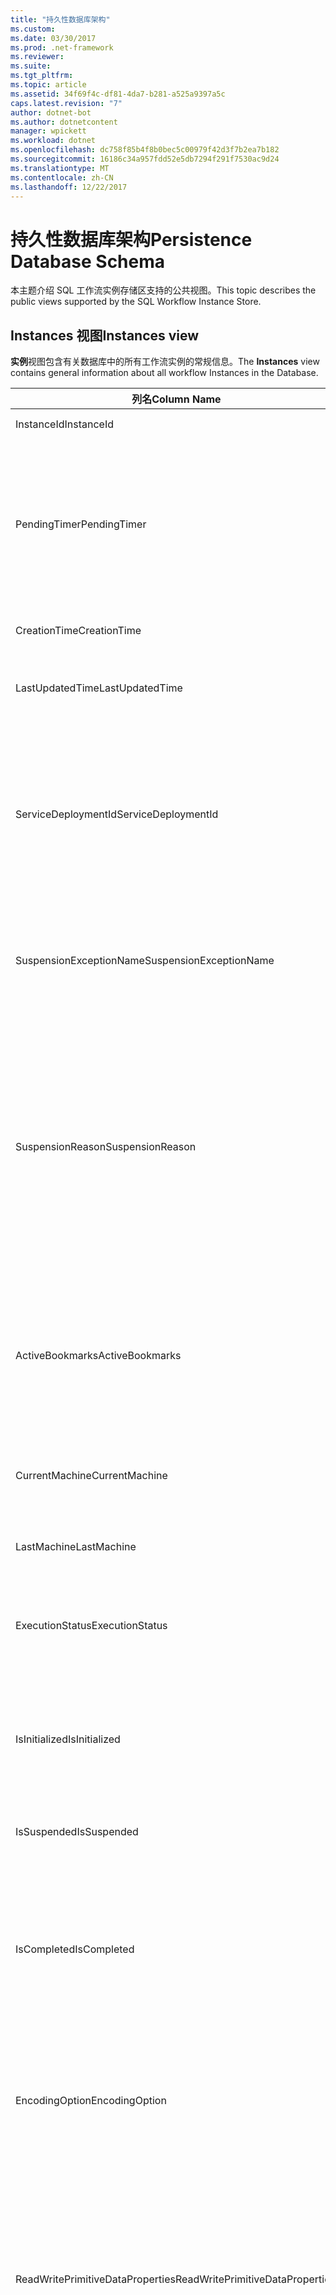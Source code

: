 ```yaml
---
title: "持久性数据库架构"
ms.custom: 
ms.date: 03/30/2017
ms.prod: .net-framework
ms.reviewer: 
ms.suite: 
ms.tgt_pltfrm: 
ms.topic: article
ms.assetid: 34f69f4c-df81-4da7-b281-a525a9397a5c
caps.latest.revision: "7"
author: dotnet-bot
ms.author: dotnetcontent
manager: wpickett
ms.workload: dotnet
ms.openlocfilehash: dc758f85b4f8b0bec5c00979f42d3f7b2ea7b182
ms.sourcegitcommit: 16186c34a957fdd52e5db7294f291f7530ac9d24
ms.translationtype: MT
ms.contentlocale: zh-CN
ms.lasthandoff: 12/22/2017
---
```

# <a name="persistence-database-schema"></a><span data-ttu-id="1beda-102">持久性数据库架构</span><span class="sxs-lookup"><span data-stu-id="1beda-102">Persistence Database Schema</span></span>
<span data-ttu-id="1beda-103">本主题介绍 SQL 工作流实例存储区支持的公共视图。</span><span class="sxs-lookup"><span data-stu-id="1beda-103">This topic describes the public views supported by the SQL Workflow Instance Store.</span></span>  
  
## <a name="instances-view"></a><span data-ttu-id="1beda-104">Instances 视图</span><span class="sxs-lookup"><span data-stu-id="1beda-104">Instances view</span></span>  
 <span data-ttu-id="1beda-105">**实例**视图包含有关数据库中的所有工作流实例的常规信息。</span><span class="sxs-lookup"><span data-stu-id="1beda-105">The **Instances** view contains general information about all workflow Instances in the Database.</span></span>  
  
|<span data-ttu-id="1beda-106">列名</span><span class="sxs-lookup"><span data-stu-id="1beda-106">Column Name</span></span>|<span data-ttu-id="1beda-107">列名称</span><span class="sxs-lookup"><span data-stu-id="1beda-107">Column Type</span></span>|<span data-ttu-id="1beda-108">描述</span><span class="sxs-lookup"><span data-stu-id="1beda-108">Description</span></span>|  
|-----------------|-----------------|-----------------|  
|<span data-ttu-id="1beda-109">InstanceId</span><span class="sxs-lookup"><span data-stu-id="1beda-109">InstanceId</span></span>|<span data-ttu-id="1beda-110">UniqueIdentifier</span><span class="sxs-lookup"><span data-stu-id="1beda-110">UniqueIdentifier</span></span>|<span data-ttu-id="1beda-111">工作流实例的 ID。</span><span class="sxs-lookup"><span data-stu-id="1beda-111">The ID of a workflow instance.</span></span>|  
|<span data-ttu-id="1beda-112">PendingTimer</span><span class="sxs-lookup"><span data-stu-id="1beda-112">PendingTimer</span></span>|<span data-ttu-id="1beda-113">DateTime</span><span class="sxs-lookup"><span data-stu-id="1beda-113">DateTime</span></span>|<span data-ttu-id="1beda-114">指示工作流在延迟活动上发生阻塞，并将在计时器过期后恢复。</span><span class="sxs-lookup"><span data-stu-id="1beda-114">Indicates that the workflow is blocked on a Delay activity and will be resumed after the timer expires.</span></span> <span data-ttu-id="1beda-115">如果在等待计时器过期时工作流没有发生阻塞，则此值可以为 null。</span><span class="sxs-lookup"><span data-stu-id="1beda-115">This value can be null if the workflow is not blocked waiting on a timer to expire.</span></span>|  
|<span data-ttu-id="1beda-116">CreationTime</span><span class="sxs-lookup"><span data-stu-id="1beda-116">CreationTime</span></span>|<span data-ttu-id="1beda-117">DateTime</span><span class="sxs-lookup"><span data-stu-id="1beda-117">DateTime</span></span>|<span data-ttu-id="1beda-118">指示创建工作流的时间。</span><span class="sxs-lookup"><span data-stu-id="1beda-118">Indicates when the workflow was created.</span></span>|  
|<span data-ttu-id="1beda-119">LastUpdatedTime</span><span class="sxs-lookup"><span data-stu-id="1beda-119">LastUpdatedTime</span></span>|<span data-ttu-id="1beda-120">DateTime</span><span class="sxs-lookup"><span data-stu-id="1beda-120">DateTime</span></span>|<span data-ttu-id="1beda-121">指示将工作流持久化到数据库的最后时间。</span><span class="sxs-lookup"><span data-stu-id="1beda-121">Indicates the last time that the workflow was persisted to the database.</span></span>|  
|<span data-ttu-id="1beda-122">ServiceDeploymentId</span><span class="sxs-lookup"><span data-stu-id="1beda-122">ServiceDeploymentId</span></span>|<span data-ttu-id="1beda-123">BigInt</span><span class="sxs-lookup"><span data-stu-id="1beda-123">BigInt</span></span>|<span data-ttu-id="1beda-124">用作 [ServiceDeployments] 视图的外键。</span><span class="sxs-lookup"><span data-stu-id="1beda-124">Acts as a foreign key to the [ServiceDeployments] view.</span></span> <span data-ttu-id="1beda-125">如果当前工作流实例为 Web 承载的服务的实例，则此列具有一个值，否则将其设置为 NULL。</span><span class="sxs-lookup"><span data-stu-id="1beda-125">If the current workflow instance is an instance of a web-hosted service, then this column has a value, otherwise it is set to NULL.</span></span>|  
|<span data-ttu-id="1beda-126">SuspensionExceptionName</span><span class="sxs-lookup"><span data-stu-id="1beda-126">SuspensionExceptionName</span></span>|<span data-ttu-id="1beda-127">Nvarchar(450)</span><span class="sxs-lookup"><span data-stu-id="1beda-127">Nvarchar(450)</span></span>|<span data-ttu-id="1beda-128">指示造成工作流挂起的异常的类型（如 InvalidOperationException）。</span><span class="sxs-lookup"><span data-stu-id="1beda-128">Indicates the type of exception (e.g. InvalidOperationException) that caused the workflow to suspend.</span></span>|  
|<span data-ttu-id="1beda-129">SuspensionReason</span><span class="sxs-lookup"><span data-stu-id="1beda-129">SuspensionReason</span></span>|<span data-ttu-id="1beda-130">Nvarchar(max)</span><span class="sxs-lookup"><span data-stu-id="1beda-130">Nvarchar(max)</span></span>|<span data-ttu-id="1beda-131">指示将工作流实例挂起的原因。</span><span class="sxs-lookup"><span data-stu-id="1beda-131">Indicates why the Workflow Instance was suspended.</span></span> <span data-ttu-id="1beda-132">如果某个异常造成实例挂起，则此列包含与该异常关联的消息。</span><span class="sxs-lookup"><span data-stu-id="1beda-132">If an exception caused the instance to suspend, then this column contains the message associated with the exception.</span></span><br /><br /> <span data-ttu-id="1beda-133">如果该实例是手动挂起，则此列包含用户指定的挂起该实例的原因。</span><span class="sxs-lookup"><span data-stu-id="1beda-133">If the instance was manually suspended, then this column contains the user-specified reason for suspending the instance.</span></span>|  
|<span data-ttu-id="1beda-134">ActiveBookmarks</span><span class="sxs-lookup"><span data-stu-id="1beda-134">ActiveBookmarks</span></span>|<span data-ttu-id="1beda-135">Nvarchar(max)</span><span class="sxs-lookup"><span data-stu-id="1beda-135">Nvarchar(max)</span></span>|<span data-ttu-id="1beda-136">如果工作流实例处于空闲状态，则此属性指示该实例是在哪个书签上发生阻塞的。</span><span class="sxs-lookup"><span data-stu-id="1beda-136">If the workflow Instance is Idle, this property indicates what bookmarks the instance is blocked on.</span></span> <span data-ttu-id="1beda-137">如果该实例没有处于空闲状态，则此列为 NULL。</span><span class="sxs-lookup"><span data-stu-id="1beda-137">If the Instance is not idle, then this column is NULL.</span></span>|  
|<span data-ttu-id="1beda-138">CurrentMachine</span><span class="sxs-lookup"><span data-stu-id="1beda-138">CurrentMachine</span></span>|<span data-ttu-id="1beda-139">Nvarchar(128)</span><span class="sxs-lookup"><span data-stu-id="1beda-139">Nvarchar(128)</span></span>|<span data-ttu-id="1beda-140">指示当前已将工作流实例加载到内存中的计算机的名称。</span><span class="sxs-lookup"><span data-stu-id="1beda-140">Indicates the name of the computer currently has the workflow Instance loaded in memory.</span></span>|  
|<span data-ttu-id="1beda-141">LastMachine</span><span class="sxs-lookup"><span data-stu-id="1beda-141">LastMachine</span></span>|<span data-ttu-id="1beda-142">Nvarchar(450)</span><span class="sxs-lookup"><span data-stu-id="1beda-142">Nvarchar(450)</span></span>|<span data-ttu-id="1beda-143">指示最后加载工作流实例的计算机。</span><span class="sxs-lookup"><span data-stu-id="1beda-143">Indicates the last computer that loaded the workflow instance.</span></span>|  
|<span data-ttu-id="1beda-144">ExecutionStatus</span><span class="sxs-lookup"><span data-stu-id="1beda-144">ExecutionStatus</span></span>|<span data-ttu-id="1beda-145">Nvarchar(450)</span><span class="sxs-lookup"><span data-stu-id="1beda-145">Nvarchar(450)</span></span>|<span data-ttu-id="1beda-146">指示工作流的当前执行状态。</span><span class="sxs-lookup"><span data-stu-id="1beda-146">Indicates the current execution state of the Workflow.</span></span> <span data-ttu-id="1beda-147">可能的状态包括**执行**，**空闲**，**已关闭**。</span><span class="sxs-lookup"><span data-stu-id="1beda-147">Possible states include **Executing**, **Idle**, **Closed**.</span></span>|  
|<span data-ttu-id="1beda-148">IsInitialized</span><span class="sxs-lookup"><span data-stu-id="1beda-148">IsInitialized</span></span>|<span data-ttu-id="1beda-149">位</span><span class="sxs-lookup"><span data-stu-id="1beda-149">Bit</span></span>|<span data-ttu-id="1beda-150">指示工作流实例是否已初始化。</span><span class="sxs-lookup"><span data-stu-id="1beda-150">Indicates whether the workflow instance has been initialized.</span></span> <span data-ttu-id="1beda-151">已初始化的工作流实例是至少已持久化一次的工作流实例。</span><span class="sxs-lookup"><span data-stu-id="1beda-151">An initialized workflow instance is a workflow instance that has been persisted at least once.</span></span>|  
|<span data-ttu-id="1beda-152">IsSuspended</span><span class="sxs-lookup"><span data-stu-id="1beda-152">IsSuspended</span></span>|<span data-ttu-id="1beda-153">位</span><span class="sxs-lookup"><span data-stu-id="1beda-153">Bit</span></span>|<span data-ttu-id="1beda-154">指示工作流实例是否已挂起。</span><span class="sxs-lookup"><span data-stu-id="1beda-154">Indicates whether the workflow instance has been suspended.</span></span>|  
|<span data-ttu-id="1beda-155">IsCompleted</span><span class="sxs-lookup"><span data-stu-id="1beda-155">IsCompleted</span></span>|<span data-ttu-id="1beda-156">位</span><span class="sxs-lookup"><span data-stu-id="1beda-156">Bit</span></span>|<span data-ttu-id="1beda-157">指示工作流实例是否已执行完毕。</span><span class="sxs-lookup"><span data-stu-id="1beda-157">Indicates whether the Workflow Instance has finished executing.</span></span> <span data-ttu-id="1beda-158">**注意：** Iif **InstanceCompletionAction**属性设置为**DeleteAll**，从视图完成后删除的实例。</span><span class="sxs-lookup"><span data-stu-id="1beda-158">**Note:**  Iif the **InstanceCompletionAction** property is set to **DeleteAll**, the instances are removed from the view upon completion.</span></span>|  
|<span data-ttu-id="1beda-159">EncodingOption</span><span class="sxs-lookup"><span data-stu-id="1beda-159">EncodingOption</span></span>|<span data-ttu-id="1beda-160">TinyInt</span><span class="sxs-lookup"><span data-stu-id="1beda-160">TinyInt</span></span>|<span data-ttu-id="1beda-161">描述用于序列化数据属性的编码。</span><span class="sxs-lookup"><span data-stu-id="1beda-161">Describes the encoding used to serialize the data properties.</span></span><br /><br /> <span data-ttu-id="1beda-162">-0 – 无编码</span><span class="sxs-lookup"><span data-stu-id="1beda-162">-   0 – No encoding</span></span><br /><span data-ttu-id="1beda-163">-1 – GzipStream</span><span class="sxs-lookup"><span data-stu-id="1beda-163">-   1 – GzipStream</span></span>|  
|<span data-ttu-id="1beda-164">ReadWritePrimitiveDataProperties</span><span class="sxs-lookup"><span data-stu-id="1beda-164">ReadWritePrimitiveDataProperties</span></span>|<span data-ttu-id="1beda-165">Varbinary(max)</span><span class="sxs-lookup"><span data-stu-id="1beda-165">Varbinary(max)</span></span>|<span data-ttu-id="1beda-166">包含已序列化的实例数据属性，当加载实例时，这些属性将会重新提供给工作流运行时。</span><span class="sxs-lookup"><span data-stu-id="1beda-166">Contains serialized instance data properties that will be provided back to the workflow Runtime when the instance is loaded.</span></span><br /><br /> <span data-ttu-id="1beda-167">每个基元属性都是本机 CLR 类型，这意味着，对 Blob 进行反序列化不需要特殊程序集。</span><span class="sxs-lookup"><span data-stu-id="1beda-167">Each primitive property is a native CLR type, which means that no special assemblies are needed to deserialize the blob.</span></span>|  
|<span data-ttu-id="1beda-168">WriteOnlyPrimitiveDataProperties</span><span class="sxs-lookup"><span data-stu-id="1beda-168">WriteOnlyPrimitiveDataProperties</span></span>|<span data-ttu-id="1beda-169">Varbinary(max)</span><span class="sxs-lookup"><span data-stu-id="1beda-169">Varbinary(max)</span></span>|<span data-ttu-id="1beda-170">包含已序列化的实例数据属性，当加载实例时，这些属性不会重新提供给工作流运行时。</span><span class="sxs-lookup"><span data-stu-id="1beda-170">Contains serialized instance data properties that are not provided back to the workflow runtime when the instance is loaded.</span></span><br /><br /> <span data-ttu-id="1beda-171">每个基元属性都是本机 CLR 类型，这意味着，对 Blob 进行反序列化不需要特殊程序集。</span><span class="sxs-lookup"><span data-stu-id="1beda-171">Each primitive property is a native CLR type, which means that no special assemblies are needed to deserialize the blob.</span></span>|  
|<span data-ttu-id="1beda-172">ReadWriteComplexDataProperties</span><span class="sxs-lookup"><span data-stu-id="1beda-172">ReadWriteComplexDataProperties</span></span>|<span data-ttu-id="1beda-173">Varbinary(max)</span><span class="sxs-lookup"><span data-stu-id="1beda-173">Varbinary(max)</span></span>|<span data-ttu-id="1beda-174">包含已序列化的实例数据属性，当加载实例时，这些属性将会重新提供给工作流运行时。</span><span class="sxs-lookup"><span data-stu-id="1beda-174">Contains serialized instance data properties that will be provided back to the workflow runtime when the instance is loaded.</span></span><br /><br /> <span data-ttu-id="1beda-175">反序列化程序需要知道此 Blob 中存储的所有对象类型。</span><span class="sxs-lookup"><span data-stu-id="1beda-175">A deserializer would require knowledge of all object types stored in this blob.</span></span>|  
|<span data-ttu-id="1beda-176">WriteOnlyComplexDataProperties</span><span class="sxs-lookup"><span data-stu-id="1beda-176">WriteOnlyComplexDataProperties</span></span>|<span data-ttu-id="1beda-177">Varbinary(max)</span><span class="sxs-lookup"><span data-stu-id="1beda-177">Varbinary(max)</span></span>|<span data-ttu-id="1beda-178">包含已序列化的实例数据属性，当加载实例时，这些属性不会重新提供给工作流运行时。</span><span class="sxs-lookup"><span data-stu-id="1beda-178">Contains serialized instance data properties that are not provided back to the workflow runtime when the instance is loaded.</span></span><br /><br /> <span data-ttu-id="1beda-179">反序列化程序需要知道此 Blob 中存储的所有对象类型。</span><span class="sxs-lookup"><span data-stu-id="1beda-179">A deserializer would require knowledge of all object types stored in this blob.</span></span>|  
|<span data-ttu-id="1beda-180">IdentityName</span><span class="sxs-lookup"><span data-stu-id="1beda-180">IdentityName</span></span>|<span data-ttu-id="1beda-181">Nvarchar(max)</span><span class="sxs-lookup"><span data-stu-id="1beda-181">Nvarchar(max)</span></span>|<span data-ttu-id="1beda-182">工作流定义的名称。</span><span class="sxs-lookup"><span data-stu-id="1beda-182">The name of the workflow definition.</span></span>|  
|<span data-ttu-id="1beda-183">IdentityPackage</span><span class="sxs-lookup"><span data-stu-id="1beda-183">IdentityPackage</span></span>|<span data-ttu-id="1beda-184">Nvarchar(max)</span><span class="sxs-lookup"><span data-stu-id="1beda-184">Nvarchar(max)</span></span>|<span data-ttu-id="1beda-185">创建工作流时提供的包信息（例如，程序集名称）。</span><span class="sxs-lookup"><span data-stu-id="1beda-185">The package information given when the workflow was created (such as the assembly name).</span></span>|  
|<span data-ttu-id="1beda-186">生成</span><span class="sxs-lookup"><span data-stu-id="1beda-186">Build</span></span>|<span data-ttu-id="1beda-187">BigInt</span><span class="sxs-lookup"><span data-stu-id="1beda-187">BigInt</span></span>|<span data-ttu-id="1beda-188">工作流版本的生成号。</span><span class="sxs-lookup"><span data-stu-id="1beda-188">The build number of the workflow version.</span></span>|  
|<span data-ttu-id="1beda-189">主要</span><span class="sxs-lookup"><span data-stu-id="1beda-189">Major</span></span>|<span data-ttu-id="1beda-190">BigInt</span><span class="sxs-lookup"><span data-stu-id="1beda-190">BigInt</span></span>|<span data-ttu-id="1beda-191">工作流版本的主版本号。</span><span class="sxs-lookup"><span data-stu-id="1beda-191">The major number of the workflow version.</span></span>|  
|<span data-ttu-id="1beda-192">次要</span><span class="sxs-lookup"><span data-stu-id="1beda-192">Minor</span></span>|<span data-ttu-id="1beda-193">BigInt</span><span class="sxs-lookup"><span data-stu-id="1beda-193">BigInt</span></span>|<span data-ttu-id="1beda-194">工作流版本的次版本号。</span><span class="sxs-lookup"><span data-stu-id="1beda-194">The minor number of the workflow version.</span></span>|  
|<span data-ttu-id="1beda-195">Revision</span><span class="sxs-lookup"><span data-stu-id="1beda-195">Revision</span></span>|<span data-ttu-id="1beda-196">BigInt</span><span class="sxs-lookup"><span data-stu-id="1beda-196">BigInt</span></span>|<span data-ttu-id="1beda-197">工作流版本的修订号。</span><span class="sxs-lookup"><span data-stu-id="1beda-197">The revision number of the workflow version.</span></span>|  
  
> [!CAUTION]
>  <span data-ttu-id="1beda-198">**实例**视图还包含一个 Delete 触发器。</span><span class="sxs-lookup"><span data-stu-id="1beda-198">The **Instances** view also contains a Delete trigger.</span></span> <span data-ttu-id="1beda-199">具有适当权限的用户可以对此视图执行 Delete 语句，这将从数据库中强制移除工作流实例。</span><span class="sxs-lookup"><span data-stu-id="1beda-199">Users with the appropriate permissions can execute delete statements against this view that will forcefully remove workflow Instances from the Database.</span></span> <span data-ttu-id="1beda-200">由于从工作流运行时的下面删除实例可能会导致意外的结果，所以，建议不到万不得已，不要直接从视图删除，</span><span class="sxs-lookup"><span data-stu-id="1beda-200">We recommend deleting directly from the view only as a last resort because deleting an instance from underneath the workflow runtime could result in unintended consequences.</span></span> <span data-ttu-id="1beda-201">而应使用工作流实例管理终结点来使工作流运行时终止实例。</span><span class="sxs-lookup"><span data-stu-id="1beda-201">Instead, use the Workflow Instance Management Endpoint to have the workflow runtime terminate the instance.</span></span> <span data-ttu-id="1beda-202">如果需要从视图中删除大量实例，请确保没有可能正在对这些实例进行操作的活动的运行时。</span><span class="sxs-lookup"><span data-stu-id="1beda-202">If you want to delete a large number of Instances from the view, make sure there are no active runtimes that could be operating on these instances.</span></span>  
  
## <a name="servicedeployments-view"></a><span data-ttu-id="1beda-203">ServiceDeployments 视图</span><span class="sxs-lookup"><span data-stu-id="1beda-203">ServiceDeployments view</span></span>  
 <span data-ttu-id="1beda-204">**ServiceDeployments**视图包含所有 web 部署信息 (IIS / WAS) 承载的工作流服务。</span><span class="sxs-lookup"><span data-stu-id="1beda-204">The **ServiceDeployments** view contains deployment information for all Web (IIS/WAS) hosted workflow services.</span></span> <span data-ttu-id="1beda-205">是 Web 承载的每个工作流实例将包含**ServiceDeploymentId** ，引用此视图中的一行。</span><span class="sxs-lookup"><span data-stu-id="1beda-205">Each workflow instance that is Web-hosted will contain a **ServiceDeploymentId** that refers to a row in this view.</span></span>  
  
|<span data-ttu-id="1beda-206">列名</span><span class="sxs-lookup"><span data-stu-id="1beda-206">Column Name</span></span>|<span data-ttu-id="1beda-207">列名称</span><span class="sxs-lookup"><span data-stu-id="1beda-207">Column Type</span></span>|<span data-ttu-id="1beda-208">描述</span><span class="sxs-lookup"><span data-stu-id="1beda-208">Description</span></span>|  
|-----------------|-----------------|-----------------|  
|<span data-ttu-id="1beda-209">ServiceDeploymentId</span><span class="sxs-lookup"><span data-stu-id="1beda-209">ServiceDeploymentId</span></span>|<span data-ttu-id="1beda-210">BigInt</span><span class="sxs-lookup"><span data-stu-id="1beda-210">BigInt</span></span>|<span data-ttu-id="1beda-211">此视图的主键。</span><span class="sxs-lookup"><span data-stu-id="1beda-211">The primary key for this view.</span></span>|  
|<span data-ttu-id="1beda-212">SiteName</span><span class="sxs-lookup"><span data-stu-id="1beda-212">SiteName</span></span>|<span data-ttu-id="1beda-213">Nvarchar(max)</span><span class="sxs-lookup"><span data-stu-id="1beda-213">Nvarchar(max)</span></span>|<span data-ttu-id="1beda-214">表示包含工作流服务的站点的名称 (例如**Default Web Site**)。</span><span class="sxs-lookup"><span data-stu-id="1beda-214">Represents the name of the site that contains the workflow service (e.g. **Default Web Site**).</span></span>|  
|<span data-ttu-id="1beda-215">RelativeServicePath</span><span class="sxs-lookup"><span data-stu-id="1beda-215">RelativeServicePath</span></span>|<span data-ttu-id="1beda-216">Nvarchar(max)</span><span class="sxs-lookup"><span data-stu-id="1beda-216">Nvarchar(max)</span></span>|<span data-ttu-id="1beda-217">表示相对于指向工作流服务的站点的虚拟路径</span><span class="sxs-lookup"><span data-stu-id="1beda-217">Represents the virtual path relative to the site that points to the workflow service.</span></span> <span data-ttu-id="1beda-218">（例如 **/app1/PurchaseOrderService.svc**)。</span><span class="sxs-lookup"><span data-stu-id="1beda-218">(e.g.  **/app1/PurchaseOrderService.svc**).</span></span>|  
|<span data-ttu-id="1beda-219">RelativeApplicationPath</span><span class="sxs-lookup"><span data-stu-id="1beda-219">RelativeApplicationPath</span></span>|<span data-ttu-id="1beda-220">Nvarchar(max)</span><span class="sxs-lookup"><span data-stu-id="1beda-220">Nvarchar(max)</span></span>|<span data-ttu-id="1beda-221">表示相对于指向包含工作流服务的应用程序的站点的虚拟路径</span><span class="sxs-lookup"><span data-stu-id="1beda-221">Represents the virtual path relative to the site that points to an application that contains the workflow service.</span></span> <span data-ttu-id="1beda-222">(例如**/app1**)。</span><span class="sxs-lookup"><span data-stu-id="1beda-222">(e.g. **/app1**).</span></span>|  
|<span data-ttu-id="1beda-223">ServiceName</span><span class="sxs-lookup"><span data-stu-id="1beda-223">ServiceName</span></span>|<span data-ttu-id="1beda-224">Nvarchar(max)</span><span class="sxs-lookup"><span data-stu-id="1beda-224">Nvarchar(max)</span></span>|<span data-ttu-id="1beda-225">表示工作流服务的名称</span><span class="sxs-lookup"><span data-stu-id="1beda-225">Represents the name of the workflow Service.</span></span> <span data-ttu-id="1beda-226">(例如**PurchaseOrderService**)。</span><span class="sxs-lookup"><span data-stu-id="1beda-226">(e.g. **PurchaseOrderService**).</span></span>|  
|<span data-ttu-id="1beda-227">ServiceNamespace</span><span class="sxs-lookup"><span data-stu-id="1beda-227">ServiceNamespace</span></span>|<span data-ttu-id="1beda-228">Nvarchar(max)</span><span class="sxs-lookup"><span data-stu-id="1beda-228">Nvarchar(max)</span></span>|<span data-ttu-id="1beda-229">表示工作流服务的命名空间</span><span class="sxs-lookup"><span data-stu-id="1beda-229">Represents the namespace of the workflow Service.</span></span> <span data-ttu-id="1beda-230">(例如**MyCompany**)。</span><span class="sxs-lookup"><span data-stu-id="1beda-230">(e.g. **MyCompany**).</span></span>|  
  
 <span data-ttu-id="1beda-231">ServiceDeployments 视图还包含一个“删除”触发器。</span><span class="sxs-lookup"><span data-stu-id="1beda-231">The ServiceDeployments View also contains a Delete trigger.</span></span> <span data-ttu-id="1beda-232">具有适当权限的用户可以对此视图执行 Delete 语句，这将从数据库移除 ServiceDeployment 项。</span><span class="sxs-lookup"><span data-stu-id="1beda-232">Users with the appropriate permissions can execute delete statements against this view to remove ServiceDeployment entries from the Database.</span></span> <span data-ttu-id="1beda-233">请注意：</span><span class="sxs-lookup"><span data-stu-id="1beda-233">Note that:</span></span>  
  
1.  <span data-ttu-id="1beda-234">从此视图中删除项的开销很大，因为在执行此操作之前必须锁定整个数据库。</span><span class="sxs-lookup"><span data-stu-id="1beda-234">Deleting entries from this view is costly since the entire Database must be locked prior to performing this operation.</span></span> <span data-ttu-id="1beda-235">为了避免出现工作流实例可能引用一个不存在的 ServiceDeployment 项的情况，这是必需的。</span><span class="sxs-lookup"><span data-stu-id="1beda-235">This is necessary to avoid the scenario where a workflow Instance could refer to a non-existent ServiceDeployment entry.</span></span> <span data-ttu-id="1beda-236">请仅在停机期间/维护期间在此视图中进行删除操作。</span><span class="sxs-lookup"><span data-stu-id="1beda-236">Delete from this view only during down times / maintenance windows.</span></span>  
  
2.  <span data-ttu-id="1beda-237">任何尝试删除中存在的项引用的 ServiceDeployment 行**实例**视图将导致不执行任何操作。</span><span class="sxs-lookup"><span data-stu-id="1beda-237">Any attempt to delete a ServiceDeployment row which is referenced to by entries in the **Instances** view will result in a no-op.</span></span> <span data-ttu-id="1beda-238">仅可以删除没有任何引用的 ServiceDeployment 行。</span><span class="sxs-lookup"><span data-stu-id="1beda-238">You can only delete ServiceDeployment rows with zero references.</span></span>  
  
## <a name="instancepromotedproperties-view"></a><span data-ttu-id="1beda-239">InstancePromotedProperties 视图</span><span class="sxs-lookup"><span data-stu-id="1beda-239">InstancePromotedProperties view</span></span>  
 <span data-ttu-id="1beda-240">**InstancePromotedProperties**视图包含由用户指定的所有促销属性的信息。</span><span class="sxs-lookup"><span data-stu-id="1beda-240">The **InstancePromotedProperties** view contains information for all the promoted properties that are specified by the user.</span></span> <span data-ttu-id="1beda-241">促销属性用作一类属性，用户可以在查询中使用它来检索实例。</span><span class="sxs-lookup"><span data-stu-id="1beda-241">A promoted property functions as a first-class property, which a user can use in queries to retrieve instances.</span></span>  <span data-ttu-id="1beda-242">例如，用户可以添加 PurchaseOrder 促销，它始终存储中的订单的成本**Value1**列。</span><span class="sxs-lookup"><span data-stu-id="1beda-242">For example, a user could add a PurchaseOrder promotion which always stores the cost of an order in the **Value1** column.</span></span> <span data-ttu-id="1beda-243">这样用户可以查询所有成本超过某个值的购买订单。</span><span class="sxs-lookup"><span data-stu-id="1beda-243">This would enable a user to query for all purchase orders whose cost exceeds a certain value.</span></span>  
  
|<span data-ttu-id="1beda-244">列名称</span><span class="sxs-lookup"><span data-stu-id="1beda-244">Column Type</span></span>|<span data-ttu-id="1beda-245">列名称</span><span class="sxs-lookup"><span data-stu-id="1beda-245">Column Type</span></span>|<span data-ttu-id="1beda-246">描述</span><span class="sxs-lookup"><span data-stu-id="1beda-246">Description</span></span>|  
|-|-|-|  
|<span data-ttu-id="1beda-247">InstanceId</span><span class="sxs-lookup"><span data-stu-id="1beda-247">InstanceId</span></span>|<span data-ttu-id="1beda-248">UniqueIdentifier</span><span class="sxs-lookup"><span data-stu-id="1beda-248">UniqueIdentifier</span></span>|<span data-ttu-id="1beda-249">工作流实例的 ID</span><span class="sxs-lookup"><span data-stu-id="1beda-249">The ID of the Workflow Instance</span></span>|  
|<span data-ttu-id="1beda-250">EncodingOption</span><span class="sxs-lookup"><span data-stu-id="1beda-250">EncodingOption</span></span>|<span data-ttu-id="1beda-251">TinyInt</span><span class="sxs-lookup"><span data-stu-id="1beda-251">TinyInt</span></span>|<span data-ttu-id="1beda-252">描述用于序列化促销二进制属性的编码。</span><span class="sxs-lookup"><span data-stu-id="1beda-252">Describes the encoding used to serialize the promoted binary properties.</span></span><br /><br /> <span data-ttu-id="1beda-253">-0 – 无编码</span><span class="sxs-lookup"><span data-stu-id="1beda-253">-   0 – No encoding</span></span><br /><span data-ttu-id="1beda-254">-1 – GZipStream</span><span class="sxs-lookup"><span data-stu-id="1beda-254">-   1 – GZipStream</span></span>|  
|<span data-ttu-id="1beda-255">PromotionName</span><span class="sxs-lookup"><span data-stu-id="1beda-255">PromotionName</span></span>|<span data-ttu-id="1beda-256">Nvarchar(400)</span><span class="sxs-lookup"><span data-stu-id="1beda-256">Nvarchar(400)</span></span>|<span data-ttu-id="1beda-257">与此实例关联的促销的名称。</span><span class="sxs-lookup"><span data-stu-id="1beda-257">The name of the Promotion associated with this instance.</span></span> <span data-ttu-id="1beda-258">需要 PromotionName 来在此行的一般列中添加上下文。</span><span class="sxs-lookup"><span data-stu-id="1beda-258">The PromotionName is needed to add context to the generic columns in this row.</span></span><br /><br /> <span data-ttu-id="1beda-259">例如，PurchaseOrder 的 PromotionName 可能指示 Value1 包含订单成本，Value2 包含下订单的客户的名称，Value 3 包含客户地址，等等。</span><span class="sxs-lookup"><span data-stu-id="1beda-259">For example, a PromotionName of PurchaseOrder could indicate that Value1 contains the cost of the order, Value2 contains the name of the customer who placed the order, Value 3 contains the address of the customer, and so on.</span></span>|  
|<span data-ttu-id="1beda-260">Value[1-32]</span><span class="sxs-lookup"><span data-stu-id="1beda-260">Value[1-32]</span></span>|<span data-ttu-id="1beda-261">SqlVariant</span><span class="sxs-lookup"><span data-stu-id="1beda-261">SqlVariant</span></span>|<span data-ttu-id="1beda-262">Value[1-32] 包含可以在 SqlVariant 列中存储的值。</span><span class="sxs-lookup"><span data-stu-id="1beda-262">Value[1-32] contains values that can be stored in a SqlVariant column.</span></span> <span data-ttu-id="1beda-263">单次促销包含的 SqlVariant 不能超过 32 个。</span><span class="sxs-lookup"><span data-stu-id="1beda-263">A single promotion cannot contain more than 32 SqlVariants.</span></span>|  
|<span data-ttu-id="1beda-264">Value[33-64]</span><span class="sxs-lookup"><span data-stu-id="1beda-264">Value[33-64]</span></span>|<span data-ttu-id="1beda-265">Varbinary(max)</span><span class="sxs-lookup"><span data-stu-id="1beda-265">Varbinary(max)</span></span>|<span data-ttu-id="1beda-266">值[33-64] 包含可序列化的值。例如 Value33 可能包含购买项的一个 JPEG。</span><span class="sxs-lookup"><span data-stu-id="1beda-266">Value[33-64] contains serialized values.For instance, Value33 could contain a JPEG of an item being purchased.</span></span> <span data-ttu-id="1beda-267">单个促销包含的 SqlVariant 不能超过 32 个。</span><span class="sxs-lookup"><span data-stu-id="1beda-267">A single promotion cannot contain more than 32 binary properties</span></span>|  
  
 <span data-ttu-id="1beda-268">InstancePromotedProperties 视图与架构绑定在一起，这意味着，用户可以在一个列或多个列上添加索引，以便针对此视图优化查询。</span><span class="sxs-lookup"><span data-stu-id="1beda-268">The InstancePromotedProperties view is schema bound, which means that users can add indices on one or more columns in order to optimize queries against this view.</span></span>  
  
> [!NOTE]
>  <span data-ttu-id="1beda-269">索引视图需要更大的存储空间，并增加额外的处理开销。</span><span class="sxs-lookup"><span data-stu-id="1beda-269">An indexed view requires more storage and adds additional processing overhead.</span></span> <span data-ttu-id="1beda-270">请参阅[与 SQL Server 2008 索引视图提高性能](http://go.microsoft.com/fwlink/?LinkId=179529)有关详细信息。</span><span class="sxs-lookup"><span data-stu-id="1beda-270">Please refer to [Improving Performance with SQL Server 2008 Indexed Views](http://go.microsoft.com/fwlink/?LinkId=179529) for more information.</span></span>
